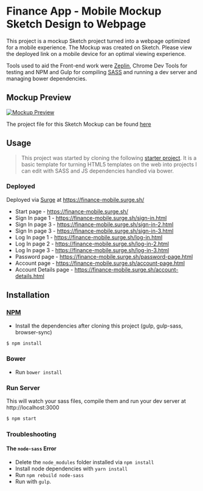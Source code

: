 # Finance App - Mobile Mockup Sketch Design to Webpage 
This project is a mockup Sketch project turned into a webpage optimized for a mobile experience. The Mockup was created on Sketch. Please view the deployed link on a mobile device for an optimal viewing experience. 

Tools used to aid the Front-end work were [Zeplin](https://zeplin.io/), Chrome Dev Tools for testing and NPM and Gulp for compiling [SASS](http://sass-lang.com/) and running a dev server and managing bower dependencies.

## Mockup Preview

[![Mockup Preview](https://preview.ibb.co/j78NxG/finance_mobile.png)](https://ibb.co/ei4vHG)

The project file for this Sketch Mockup can be found [here](https://www.sketchappsources.com/free-source/949-boa-mobile-banking-app-sketch-freebie-resource.html)


## Usage
> This project was started by cloning the following [starter project](https://github.com/Christianq010/sass_starter_pack). It is a basic template for turning HTML5 templates on the web into projects I can edit with SASS and JS dependencies handled via bower.


### Deployed
Deployed via [Surge](https://surge.sh/) at https://finance-mobile.surge.sh/
* Start page - https://finance-mobile.surge.sh/
* Sign In page 1 -  https://finance-mobile.surge.sh/sign-in.html
* Sign In page 3 -  https://finance-mobile.surge.sh/sign-in-2.html
* Sign In page 3 -  https://finance-mobile.surge.sh/sign-in-3.html
* Log In page 1 -  https://finance-mobile.surge.sh/log-in.html
* Log In page 2 -  https://finance-mobile.surge.sh/log-in-2.html
* Log In page 3 -  https://finance-mobile.surge.sh/log-in-3.html
* Password page - https://finance-mobile.surge.sh/password-page.html
* Account page - https://finance-mobile.surge.sh/account-page.html
* Account Details page - https://finance-mobile.surge.sh/account-details.html


## Installation

### [NPM](https://docs.npmjs.com/cli/install)
* Install the dependencies after cloning this project (gulp, gulp-sass, browser-sync)

```sh
$ npm install
```

### Bower
* Run `bower install`

### Run Server
This will watch your sass files, compile them and run your dev server at http://localhost:3000

```sh
$ npm start
```

### Troubleshooting
#### The `node-sass` Error
* Delete the `node_modules` folder installed via `npm install`
* Install node dependencies with `yarn install`
* Run `npm rebuild node-sass`
* Run with `gulp`.
